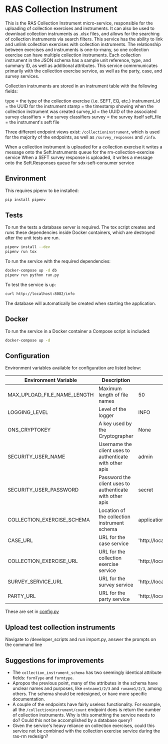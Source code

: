 # RAS Collection Instrument

This is the RAS Collection Instrument micro-service, responsible for the uploading of collection exercises and instruments. It can also be used to download collection instruments as .xlsx files, and allows for the searching of collection instruments via search filters.
This service has the ability to link and unlink collection exercises with collection instruments. The relationship between exercises and instruments is one-to-many, so one collection exercise can have multiple collection instruments.
Each collection instrument in the JSON schema has a sample unit reference, type, and summary ID, as well as additional attributes.
This service commmunicates primarily with the collection exercise service, as well as the party, case, and survey services.

Collection instruments are stored in an instrument table with the following fields:

type = the type of the collection exercise (i.e. SEFT, EQ, etc.)
instrument_id = the UUID for the instrument
stamp = the timestamp showing when the collection instrument was created
survey_id = the UUID of the associated survey
classifiers = the survey classifiers
survey = the survey itself
seft_file = the instrument's seft file

Three different endpoint views exist: `/collectioninstrument`, which is used for the majority of the endpoints, as well as `/survey_responses` and `/info`.

When a collection instrument is uploaded for a collection exercise it writes a message onto the Seft.Instruments queue for the rm-collection-exercise service
When a SEFT survey response is uploaded, it writes a message onto the Seft.Responses queue for sdx-seft-consumer service

## Environment

This requires pipenv to be installed:

```bash
pip install pipenv
```

## Tests

To run the tests a database server is required. The tox script creates and runs these dependencies inside Docker containers, which are destroyed after the unit tests are run.

```bash
pipenv install --dev
pipenv run tox
```

To run the service with the required dependencies:

```bash
docker-compose up -d db
pipenv run python run.py
```

To test the service is up:

```bash
curl http://localhost:8082/info
```

The database will automatically be created when starting the application.

## Docker

To run the service in a Docker container a Compose script is included:

```bash
docker-compose up -d
```

## Configuration

Environment variables available for configuration are listed below:

| Environment Variable        | Description                                              | Default                                               |
|-----------------------------|----------------------------------------------------------|-------------------------------------------------------|
| MAX_UPLOAD_FILE_NAME_LENGTH | Maximum length of file names                             | 50                                                    |
| LOGGING_LEVEL               | Level of the logger                                      | INFO                                                  |
| ONS_CRYPTOKEY               | A key used by the Cryptographer                          | None                                                  |
| SECURITY_USER_NAME          | Username the client uses to authenticate with other apis | admin                                                 |
| SECURITY_USER_PASSWORD      | Password the client uses to authenticate with other apis | secret                                                |
| COLLECTION_EXERCISE_SCHEMA  | Location of the collection instrument schema             | application/schemas/collection_instrument_schema.json |
| CASE_URL                    | URL for the case service                                 | 'http://localhost:8171'                               |
| COLLECTION_EXERCISE_URL     | URL for the collection exercise service                  | 'http://localhost:8145'                               |
| SURVEY_SERVICE_URL          | URL for the survey service                               | 'http://localhost:8080'                               |
| PARTY_URL                   | URL for the party service                                | 'http://localhost:8081'                               |



These are set in [config.py](config.py)

## Upload test collection instruments

Navigate to /developer_scripts and run import.py, answer the prompts on the command line

## Suggestions for improvements

* The `collection_instrument_schema` has two seemingly identical attribute fields: `formType` and `formtype`.
* Apropos the previous point, many of the attributes in the schema have unclear names and purposes, like `entname1/2/3` and `runame1/2/3`, among others. The schema should be redesigned, or have more specific documentation.
* A couple of the endpoints have fairly useless functionality. For example, all the `/collectioninstrument/count` endpoint does is return the number of collection instruments. Why is this something the service needs to do? Could this not be accomplished by a database query?
* Given the service's heavy reliance on collection exercises, could this service not be combined with the collection exercise service during the ras-rm redesign?
